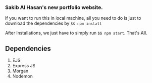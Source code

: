 ### Sakib Al Hasan's new portfolio website.

If you want to run this in local machine, all you need to do is just to download the dependencies by `$$ npm install`

After Installations, we just have to simply run `$$ npm start`. That's All.

## Dependencies
1) EJS
2) Express JS
3) Morgan 
4) Nodemon

